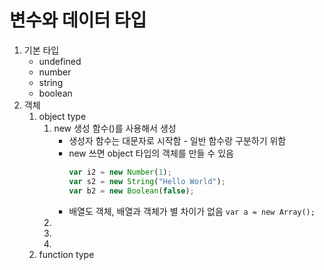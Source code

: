 # 변수와 데이터 타입
1. 기본 타입
    + undefined
    + number
    + string
    + boolean
2. 객체
    1. object type
        1. new 생성 함수()를 사용해서 생성
            + 생성자 함수는 대문자로 시작함 - 일반 함수랑 구분하기 위함
            +  new 쓰면 object 타입의 객체를 만들 수 있음
                ```js
                var i2 = new Number(1);
                var s2 = new String("Hello World");
                var b2 = new Boolean(false);
                ```
            + 배열도 객체, 배열과 객체가 별 차이가 없음
                ```var a = new Array(); ```
        2. 
        3. 
        4. 
    2. function type